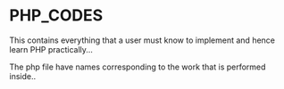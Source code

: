 # PHP_CODES
This contains everything that a user must know to implement and hence learn PHP practically...

The php file have names corresponding to the work that is performed inside..  

